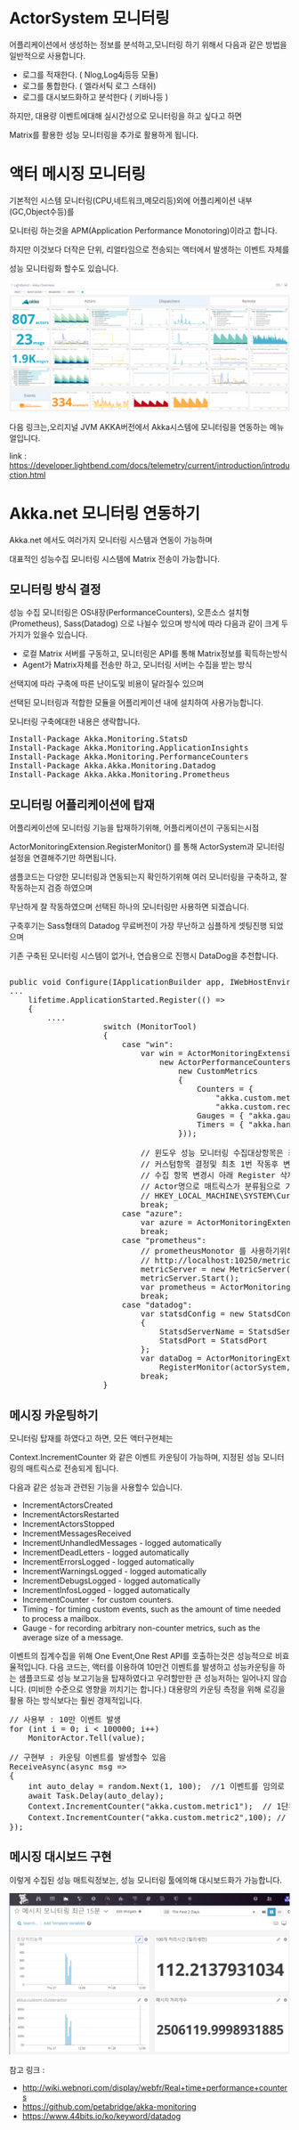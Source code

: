 ﻿# ActorSystem 모니터링


어플리케이션에서 생성하는 정보를 분석하고,모니터링 하기 위해서 다음과 같은 방법을 일반적으로 사용합니다.

- 로그를 적재한다. ( Nlog,Log4j등등 모듈)
- 로그를 통합한다. ( 엘라서틱 로그 스태쉬)
- 로그를 대시보드화하고 분석한다 ( 키바나등 )

하지만, 대용량 이벤트에대해 실시간성으로 모니터링을 하고 싶다고 하면

Matrix를 활용한 성능 모니터링을 추가로 활용하게 됩니다.

 
# 액터 메시징 모니터링

기본적인 시스템 모니터링(CPU,네트워크,메모리등)외에 어플리케이션 내부(GC,Object수등)를 

모니터링 하는것을 APM(Application Performance Monotoring)이라고 합니다.

하지만 이것보다 더작은 단위, 리얼타임으로 전송되는 액터에서 발생하는  이벤트 자체를

성능 모니터링화 할수도 있습니다.

![](datadog-akka-screenboard.png)

다음 링크는,오리지널 JVM AKKA버전에서 Akka시스템에 모니터링을 연동하는 메뉴얼입니다.

link : https://developer.lightbend.com/docs/telemetry/current/introduction/introduction.html

# Akka.net 모니터링 연동하기

Akka.net 에서도 여러가지 모니터링 시스템과 연동이 가능하며

대표적인 성능수집 모니터링 시스템에 Matrix 전송이 가능합니다.

## 모니터링 방식 결정

성능 수집 모니터링은 
OS내장(PerformanceCounters), 오픈소스 설치형(Prometheus), Sass(Datadog)
으로 나뉠수 있으며 방식에 따라 다음과 같이 크게 두가지가 있을수 있습니다.

- 로컬 Matrix 서버를 구동하고, 모니터링은 API를 통해 Matrix정보를 획득하는방식
- Agent가 Matrix자체를 전송만 하고, 모니터링 서버는 수집을 받는 방식

선택지에 따라 구축에 따른 난이도및 비용이 달라질수 있으며

선택된 모니터링과 적합한 모듈을 어플리케이션 내에 설치하여 사용가능합니다.

모니터링 구축에대한 내용은 생략합니다.

<pre>
Install-Package Akka.Monitoring.StatsD
Install-Package Akka.Monitoring.ApplicationInsights
Install-Package Akka.Monitoring.PerformanceCounters
Install-Package Akka.Akka.Monitoring.Datadog
Install-Package Akka.Akka.Monitoring.Prometheus
</pre>

## 모니터링 어플리케이션에 탑재

어플리케이션에 모니터링 기능을 탑재하기위해, 어플리케이션이 구동되는시점

ActorMonitoringExtension.RegisterMonitor() 를 통해 ActorSystem과 모니터링 설정을 연결해주기만 하면됩니다.

샘플코드는 다양한 모니터링과 연동되는지 확인하기위해 여러 모니터링을 구축하고, 잘 작동하는지 검증 하였으며

무난하게 잘 작동하였으며 선택된 하나의 모니터링만 사용하면 되겠습니다.

구축후기는 Sass형태의 Datadog 무료버전이 가장 무난하고 심플하게 셋팅진행 되었으며

기존 구축된 모니터링 시스템이 없거나, 연습용으로 진행시 DataDog을 추천합니다.

<pre>

public void Configure(IApplicationBuilder app, IWebHostEnvironment env, IApplicationLifetime lifetime){
...
    lifetime.ApplicationStarted.Register(() =>
    {                
        ....
                    switch (MonitorTool)
                    {
                        case "win":
                            var win = ActorMonitoringExtension.RegisterMonitor(actorSystem,
                                new ActorPerformanceCountersMonitor(
                                    new CustomMetrics
                                    {
                                        Counters = { 
                                            "akka.custom.metric1","akka.custom.metric2","akka.custom.metric3",
                                            "akka.custom.received1", "akka.custom.received2" },
                                        Gauges = { "akka.gauge.msg10", "akka.gauge.msg100", "akka.gauge.msg1000", "akka.gauge.msg10000" },
                                        Timers = { "akka.handlertime" }
                                    }));
                            
                            // 윈도우 성능 모니터링 수집대상항목은 최초 Admin권한으로 akka항목으로 레지스트리에 프로그램실행시 자동 등록되며
                            // 커스텀항목 결정및 최초 1번 작동후 변경되지 않음으로
                            // 수집 항목 변경시 아래 Register 삭제후 다시 최초 Admin권한으로 작동
                            // Actor명으로 매트릭스가 분류됨으로 기능단위의 네이밍이 권장됨
                            // HKEY_LOCAL_MACHINE\SYSTEM\CurrentControlSet\Services\Akka\Performance
                            break;
                        case "azure":
                            var azure = ActorMonitoringExtension.RegisterMonitor(actorSystem, new ActorAppInsightsMonitor(appConfig.MonitorToolCon));
                            break;
                        case "prometheus":
                            // prometheusMonotor 를 사용하기위해서, MerticServer를 켠다...(수집형 모니터)
                            // http://localhost:10250/metrics
                            metricServer = new MetricServer(10250);
                            metricServer.Start();
                            var prometheus = ActorMonitoringExtension.RegisterMonitor(actorSystem, new ActorPrometheusMonitor(actorSystem));
                            break;
                        case "datadog":
                            var statsdConfig = new StatsdConfig
                            {
                                StatsdServerName = StatsdServerName,
                                StatsdPort = StatsdPort                                
                            };
                            var dataDog = ActorMonitoringExtension.
                                RegisterMonitor(actorSystem, new ActorDatadogMonitor(statsdConfig));
                            break;
                    }
</pre>

## 메시징 카운팅하기

모니터링 탑재를 하였다고 하면, 모든 액터구현체는

Context.IncrementCounter 와 같은 이벤트 카운팅이 가능하며, 지정된 성능 모니터링의 매트릭스로 전송되게 됩니다.

다음과 같은 성능과 관련된 기능을 사용할수 있습니다.

- IncrementActorsCreated
- IncrementActorsRestarted
- IncrementActorsStopped
- IncrementMessagesReceived
- IncrementUnhandledMessages - logged automatically
- IncrementDeadLetters - logged automatically
- IncrementErrorsLogged - logged automatically
- IncrementWarningsLogged - logged automatically
- IncrementDebugsLogged - logged automatically
- IncrementInfosLogged - logged automatically
- IncrementCounter - for custom counters.
- Timing - for timing custom events, such as the amount of time needed to process a mailbox.
- Gauge - for recording arbitrary non-counter metrics, such as the average size of a message.


이벤트의 집계수집을 위해 One Event,One Rest API를 호출하는것은 성능적으로 비효율적입니다.
다음 코드는, 액터를 이용하여  10만건 이벤트를 발생하고 성능카운팅을 하는 샘플코드로
성능 보고기능을 탑재하였다고 우려할만한 큰 성능저하는 일어나지 않습니다. (미비한 수준으로 영향을 끼치기는 합니다.)
대용량의 카운팅 측정을 위해 로깅을 활용 하는 방식보다는 훨씬 경제적입니다.

<pre>
// 사용부 : 10만 이벤트 발생
for (int i = 0; i < 100000; i++)
    MonitorActor.Tell(value);
 
// 구현부 : 카운팅 이벤트를 발생할수 있음
ReceiveAsync<string>(async msg =>
{
    int auto_delay = random.Next(1, 100);  //1 이벤트를 임의로 지연 ( 특정 도메인기능 수행한다고 가정 )
    await Task.Delay(auto_delay);
    Context.IncrementCounter("akka.custom.metric1");  // 1단위로 증가
    Context.IncrementCounter("akka.custom.metric2",100); // 특정 단위로 증가(만약 100개 벌크 처리받았다고 하면 100카운팅 증가를 한번에할수 있습니다.)
});
</pre>

## 메시징 대시보드 구현

이렇게 수집된 성능 매트릭정보는, 성능 모니터링 툴에의해 대시보드화가 가능합니다.

![](datadog-actor.png)


참고 링크 :
- http://wiki.webnori.com/display/webfr/Real+time+performance+counters
- https://github.com/petabridge/akka-monitoring
- https://www.44bits.io/ko/keyword/datadog